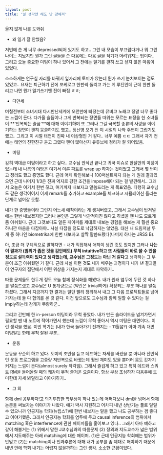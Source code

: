 ```yaml
---
layout: post
title: '널 생각만 해도 난 강해져'
---
```


울지 않게 나를 도와줘

- 왜 일기 잘 안썼음?

저번에 쓴 게 너무 depressed되어 있기도 하고.. 그런 내 모습이 부끄럽다거나 뭐 그런 나이는 지났지만 뭔가 그런 글들을 쓴 다음에는 다음 글을 적기가 어려워지는 법이다.. 그리고 오늘 중요한 미팅이 하나 있어서 그 전에는 일기를 괜히 쓰고 싶지 않은 마음이 있었다. 

소소하게는 연구실 자리를 바꿔서 옆자리에 토미가 앉는데 뭔가 쓰기 눈치보이는 점도 있었고.. 요새는 퇴근하기 전에 포케로그 한판씩 돌리고 가는 게 루틴인데 근데 한판 돌리고 나면 뭔가 일기쓰기엔 진이 빠짐 ㅎㅎ;

- 다만세

며칠전부터 소녀시대 다시만난세계에 오랜만에 빠졌는데 뮤비고 노래고 정말 너무 좋다는 느낌이 든다. 다가올 슬픔이나 그게 반복되는 장면들 따위는 모르는 표정을 한 소녀들이 **'반복되는 슬픔'**에 대해 이야기하며 또 그러나 그걸 극복할 종류의 사랑을 이야기하는 장면이 괜히 뭉클하기도 했고.. 정신병 오기 전 이 시절의 나와 주변이 그립기도 했고.. 그리고 이 시절 태연이 진짜 내 이상형인 거 같다.. 너무 예쁨 ㄷㄷ 그래서 자기 전에는 태연의 친한친구 듣고 그랬다 팬이 많아선지 유튜브에 정리가 잘 되어있음. 

- 미팅

감히 역대급 미팅이라고 하고 싶다.. 교수님 안식년 끝나고 귀국 이슈로 한달만의 미팅이었는데 내 나름의 야망은 여기서 이론 파트를 wrap up 하자는 것이었고 그래서 몇 번이고 정리도 했고 증명도 했다. 근데 어제 확인해보니 100퍼센트까지 되는 게 원래 결과였으면 근데 나머지 1/3은 진짜 억지로 강한 조건을 impose해야 되는 걸 발견해서.. 그래서 오늘은 여기서 한번 끊고, 여기까지 내보자고 말씀드리는 게 목표였음. 다행히 교수님도 같은 생각이어서 이제 remark들 추가하고 example들 체크하고 시뮬레이션 돌리는 단계로 넘어갈 듯함. 

내가 한 증명들이라 그런지 어느새 애착이라는 게 생겨버렸고, 그래서 교수님이 탑저널에는 한번 내보겠지만 그러나 본인은 그렇게 낙관적이진 않다고 하셨을 땐 나도 모르게 좀 아쉬웠다. 근데 그것보다도 얼른 페이퍼를 제대로 내보는 경험을 해보는 게 훨씬 중요하니깐 마음을 다잡아야.. 사실 다잡을 정도로 낙담하지는 않았음. 대신 내 드림저널 두 개 중 하나인 biometrika에 한번 내보자고 살짝 말씀드렸다(나머지 하나는 JRSS B). 

아, 조금 더 구체적으로 말하자면 - 내가 직접해서 애착이 생긴 것도 있지만 그러나 **나는 이 결과가 (범위가 좁은 것을 감안해도) 무척 intuitive하고 또 사람들이 바로 쓸 수 있을 정도로 설득력이 있다고 생각했는데, 교수님은 그정도는 아닌 거 같다**고 생각하는 그 부분이 조금 아쉬웠던 거 같다. 근데 사실 이런 것도 내가 배우는 과정이다 내가 낸 결과들이 연구자의 집단에서 어떤 위상을 가지는지 제대로 파악하기.. 

따름 문제들도 한두개 정도 오늘 함께 정식화를 해봤다. 내가 원래 염두에 두던 것 하나를 말씀드렸고 교수님은 U 통계량으로 (약간은 trivial하게) 확장되는 부분 하나를 말씀하셨다. 그래서 지금까지 한 결과는 일단 빨리 정리해서 내고 그 다음 프로젝트들로 넘어가자는데 둘 다 합의를 본 것 같다. 이건 앞으로도 교수님과 함께 일할 수 있다는 걸 imply하는데 감개가 무량하군.. 

그리고 간만에 한 in-person 미팅이라 무척 좋았다. 내가 만든 슬라이드들 넘겨가면서 필요할 땐 내 노트에 적어가면서 했는데 느낌이 무척 좋아서 역시 미팅은 대면이다.. 이런 생각을 했음. 이번 학기는 (내가 한국 돌아가기 전까지는 - 11월쯤?) 아마 계속 대면 미팅일듯 한데 무척 잘된 부분..

- 운동

운동을 꾸준히 하고 있다. 토미의 조언을 듣고 데드하는 자세를 바꿨을 뿐 아니라 전반적인 운동 프로그램을 고중량 저반복으로 바꿨는데 훨씬 재미도 있을 뿐더러 몸도 갑자기 커지는 느낌이 든다(almost surely 착각임). 그래서 즐겁게 하고 있고 특히 데드와 스쿼트 RM을 들어올릴 때의 쾌감이 무척 즐거운 요즘이다. 항상 부상 조심하자 다음주에 토미한테 자세 봐달라고 이야기하기..

- 그 외

함께 dml 공부하자!고 의기투합한 학부생이 하나 있는데 어쩌다보니 dml을 넘어서 함께 논문을 써보자는 이야기가 나왔다. 얘가 박사 지원하고 어차피 내년 상반기는 풀로 달릴 수 있으니까 인공지능 학회(뉴립스?)에 한번 내보자는 말을 했고 나도 공부하는 겸 좋다고 이야기했음. 그래서 인공지능 학회를 염두에 두고 causal inference의 범위에서 matching 혹은 interference에 관한 페이퍼들을 훑어보고 있다.. 그래서 아마 얘하고 같이 해볼거는 (1) 위에서 말한 J교수님과의 따름문제 (2) 정외과 지도교수가 넓은 범위에서 지도해주는 아래 matching에 대한 페이퍼. (1)은 근데 인공지능 학회에는 범위가 안맞고 (2)는 matching이나 인과추론에 대해 내가 공부를 좀 제대로 해야하기 때문에 내년 안에 학회 내기는 어렵지 않을까하는 그런 생각. 소소한 근황이었다..
